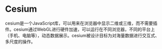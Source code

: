 # Cesium
cesium是一个JavaScript库，可以用来在浏览器中显示二维或三维，而不需要插件。cesium通过WebGL进行硬件加速，可以运行在不同浏览器，不同的平台上（手机、电脑等），动态数据展示。cesium被设计目标为对海量数据进行交互式、多尺度的操作。